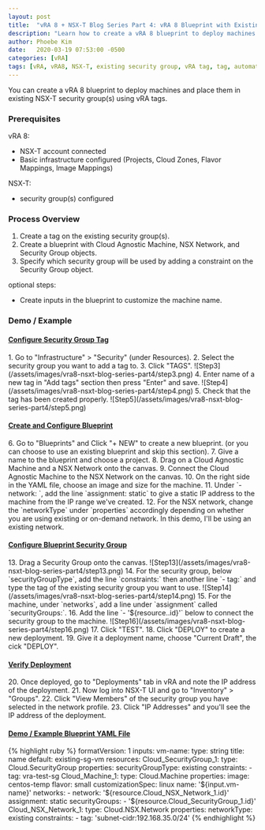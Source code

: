 ```yaml
---
layout: post
title:  "vRA 8 + NSX-T Blog Series Part 4: vRA 8 Blueprint with Existing Security Group (vRA tag)"
description: "Learn how to create a vRA 8 blueprint to deploy machines with existing NSX-T security groups using vRA tags."
author: Phoebe Kim 
date:   2020-03-19 07:53:00 -0500
categories: [vRA]
tags: [vRA, vRA8, NSX-T, existing security group, vRA tag, tag, automation]
---
```


You can create a vRA 8 blueprint to deploy machines and place them in existing NSX-T security group(s) using vRA tags. 

### Prerequisites
vRA 8:
* NSX-T account connected
* Basic infrastructure configured (Projects, Cloud Zones, Flavor Mappings, Image Mappings)

NSX-T:
* security group(s) configured


### Process Overview
1. Create a tag on the existing security group(s).
2. Create a blueprint with Cloud Agnostic Machine, NSX Network, and Security Group objects.
3. Specify which security group will be used by adding a constraint on the Security Group object.

optional steps:
* Create inputs in the blueprint to customize the machine name.


### Demo / Example

<h4><u>Configure Security Group Tag</u></h4>
1. Go to "Infrastructure" > "Security" (under Resources).
2. Select the security group you want to add a tag to.
3. Click "TAGS".
![Step3](/assets/images/vra8-nsxt-blog-series-part4/step3.png)
4. Enter name of a new tag in "Add tags" section then press "Enter" and save.
![Step4](/assets/images/vra8-nsxt-blog-series-part4/step4.png)
5. Check that the tag has been created properly.
![Step5](/assets/images/vra8-nsxt-blog-series-part4/step5.png)

<h4><u>Create and Configure Blueprint</u></h4>
6. Go to "Blueprints" and Click "+ NEW" to create a new blueprint. (or you can choose to use an existing blueprint and skip this section).
7. Give a name to the blueprint and choose a project.
8. Drag on a Cloud Agnostic Machine and a NSX Network onto the canvas. 
9. Connect the Cloud Agnostic Machine to the NSX Network on the canvas.
10. On the right side in the YAML file, choose an image and size for the machine. 
11. Under `- network: `, add the line `assignment: static` to give a static IP address to the machine from the IP range we've created.
12. For the NSX network, change the `networkType` under `properties` accordingly depending on whether you are using existing or on-demand network. In this demo, I'll be using an existing network.

<h4><u>Configure Blueprint Security Group</u></h4>
13. Drag a Security Group onto the canvas. 
![Step13](/assets/images/vra8-nsxt-blog-series-part4/step13.png)
14. For the security group, below `securityGroupType`, add the line `constraints:` then another line `- tag:` and type the tag of the existing security group you want to use.
![Step14](/assets/images/vra8-nsxt-blog-series-part4/step14.png)
15. For the machine, under `networks`, add a line under `assignment` called `securityGroups:`.
16. Add the line `- '${resource.<insert security group object name>.id}'` below to connect the security group to the machine. 
![Step16](/assets/images/vra8-nsxt-blog-series-part4/step16.png)
17. Click "TEST".
18. Click "DEPLOY" to create a new deployment.
19. Give it a deployment name, choose "Current Draft", the cick "DEPLOY".

<h4><u>Verify Deployment</u></h4>
20. Once deployed, go to "Deployments" tab in vRA and note the IP address of the deployment.
21. Now log into NSX-T UI and go to "Inventory" > "Groups".
22. Click "View Members" of the security group you have selected in the network profile.
23. Click "IP Addresses" and you'll see the IP address of the deployment.

<h4><u>Demo / Example Blueprint YAML File</u></h4>
{% highlight ruby %}
formatVersion: 1
inputs:
  vm-name:
    type: string
    title: name
    default: existing-sg-vm
resources:
  Cloud_SecurityGroup_1:
    type: Cloud.SecurityGroup
    properties:
      securityGroupType: existing
      constraints:
        - tag: vra-test-sg
  Cloud_Machine_1:
    type: Cloud.Machine
    properties:
      image: centos-temp
      flavor: small
      customizationSpec: linux
      name: '${input.vm-name}'
      networks:
        - network: '${resource.Cloud_NSX_Network_1.id}'
          assignment: static
          securityGroups:
            - '${resource.Cloud_SecurityGroup_1.id}'
  Cloud_NSX_Network_1:
    type: Cloud.NSX.Network
    properties:
      networkType: existing
      constraints:
        - tag: 'subnet-cidr:192.168.35.0/24'
{% endhighlight %}